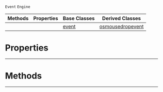  `Event` `Engine`



|Methods|Properties|Base Classes|Derived Classes|
|---|---|---|---|
| | |[event](https://plasmaengine.github.io/PlasmaDocs/Plasma1/C++/code_reference/class_reference/event.markdown)|[osmousedropevent](https://plasmaengine.github.io/PlasmaDocs/Plasma1/C++/code_reference/class_reference/osmousedropevent.markdown)|


 #  Properties


---  
 #  Methods


---  
 

 